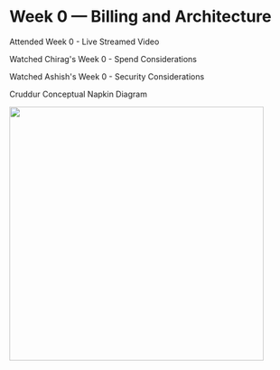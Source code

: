 # Week 0 — Billing and Architecture

Attended Week 0 - Live Streamed Video  

Watched Chirag's Week 0 - Spend Considerations  

Watched Ashish's Week 0 - Security Considerations  

Cruddur Conceptual Napkin Diagram 

<img src="https://user-images.githubusercontent.com/1646055/218515054-589de2bd-d983-402a-9de4-45ef00cb5697.jpg" width="450">
